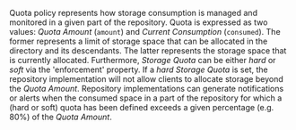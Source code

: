 Quota policy represents how storage consumption is managed and monitored in a given part of the repository.
Quota is expressed as two values: *Quota Amount* (`amount`) and *Current Consumption* (`consumed`). The former represents a limit of storage space that can be allocated in the directory and its descendants. The latter represents the storage space that is currently allocated.
Furthermore, *Storage Quota* can be either *hard* or *soft* via the 'enforcement' property. If a *hard* *Storage Quota* is set, the repository implementation will not allow clients to allocate storage beyond the *Quota Amount*.
Repository implementations can generate notifications or alerts when the consumed space in a part of the repository for which a (hard or soft) quota has been defined exceeds a given percentage (e.g. 80%) of the *Quota Amount*.
